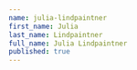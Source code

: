 ```yaml
---
name: julia-lindpaintner
first_name: Julia
last_name: Lindpaintner
full_name: Julia Lindpaintner
published: true
---
```

